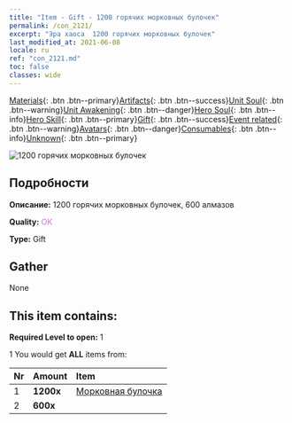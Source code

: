 ```yaml
---
title: "Item - Gift - 1200 горячих морковных булочек"
permalink: /con_2121/
excerpt: "Эра хаоса  1200 горячих морковных булочек"
last_modified_at: 2021-06-08
locale: ru
ref: "con_2121.md"
toc: false
classes: wide
---
```

 [Materials](/ItemsRU/){: .btn .btn--primary}[Artifacts](/ItemsRU/Artifacts/){: .btn .btn--success}[Unit Soul](/ItemsRU/UnitSoul/){: .btn .btn--warning}[Unit Awakening](/ItemsRU/UnitAwakening/){: .btn .btn--danger}[Hero Soul](/ItemsRU/HeroSoul/){: .btn .btn--info}[Hero Skill](/ItemsRU/HeroSkill/){: .btn .btn--primary}[Gift](/ItemsRU/Gift/){: .btn .btn--success}[Event related](/ItemsRU/Events/){: .btn .btn--warning}[Avatars](/ItemsRU/Avatars/){: .btn .btn--danger}[Consumables](/ItemsRU/Consumables/){: .btn .btn--info}[Unknown](/ItemsRU/Unknown/){: .btn .btn--primary}

 ![1200 горячих морковных булочек](/images/t/i_907588.png)

## Подробности
 **Описание:** 1200 горячих морковных булочек, 600 алмазов

 **Quality:** <span style="color: #DA70D6">OK</span>

 **Type:** Gift

## Gather

  None

## This item contains:

 **Required Level to open:** 1

 1 You would get **ALL** items  from:

  | Nr | Amount |     Item    |
  |:---|:-------|:------------|
  | 1 |  **1200x** | [Морковная булочка](/ItemsRU/con_2119/) |  | 
  | 2 |  **600x** | <i class="fas fa-gem"/> |  | 
